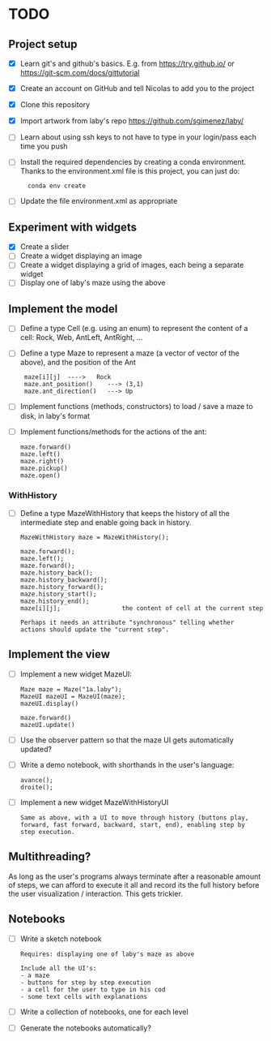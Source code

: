 # TODO

## Project setup

- [x] Learn git's and github's basics.
      E.g. from https://try.github.io/ or https://git-scm.com/docs/gittutorial
- [x] Create an account on GitHub and tell Nicolas to add you to the project
- [x] Clone this repository
- [x] Import artwork from laby's repo https://github.com/sgimenez/laby/
- [ ] Learn about using ssh keys to not have to type in your
      login/pass each time you push
- [ ] Install the required dependencies by creating a conda environment.
      Thanks to the environment.xml file is this project, you can just do:

        conda env create

- [ ] Update the file environment.xml as appropriate

## Experiment with widgets

- [x] Create a slider
- [ ] Create a widget displaying an image
- [ ] Create a widget displaying a grid of images, each being a separate widget
- [ ] Display one of laby's maze using the above

## Implement the model

- [ ] Define a type Cell (e.g. using an enum) to represent the content
      of a cell: Rock, Web, AntLeft, AntRight, ...

- [ ] Define a type Maze to represent a maze (a vector of vector of
      the above), and the position of the Ant

       maze[i][j]  ---->   Rock
       maze.ant_position()    ---> (3,1)
       maze.ant_direction()   ---> Up

- [ ] Implement functions (methods, constructors) to load / save a
      maze to disk, in laby's format

- [ ] Implement functions/methods for the actions of the ant: 

      maze.forward()
      maze.left()
      maze.right()
      maze.pickup()
      maze.open()

### WithHistory

- [ ] Define a type MazeWithHistory that keeps the history of all the
      intermediate step and enable going back in history.

      MazeWithHistory maze = MazeWithHistory();

      maze.forward();
      maze.left();
      maze.forward();
      maze.history_back();
      maze.history_backward();
      maze.history_forward();
      maze.history_start();
      maze.history_end();
      maze[i][j];                 the content of cell at the current step

      Perhaps it needs an attribute "synchronous" telling whether
      actions should update the "current step".

## Implement the view

- [ ] Implement a new widget MazeUI:

      Maze maze = Maze("1a.laby");
      MazeUI mazeUI = MazeUI(maze);
      mazeUI.display()

      maze.forward()
      mazeUI.update()

- [ ] Use the observer pattern so that the maze UI gets automatically
      updated?

- [ ] Write a demo notebook, with shorthands in the user's language:

      avance();
      droite();


- [ ] Implement a new widget MazeWithHistoryUI

      Same as above, with a UI to move through history (buttons play,
      forward, fast forward, backward, start, end), enabling step by
      step execution.

## Multithreading?

As long as the user's programs always terminate after a reasonable
amount of steps, we can afford to execute it all and record its the
full history before the user visualization / interaction. This gets
trickier.

## Notebooks

- [ ] Write a sketch notebook

      Requires: displaying one of laby's maze as above

      Include all the UI's:
      - a maze
      - buttons for step by step execution
      - a cell for the user to type in his cod
      - some text cells with explanations

- [ ] Write a collection of notebooks, one for each level
- [ ] Generate the notebooks automatically?
